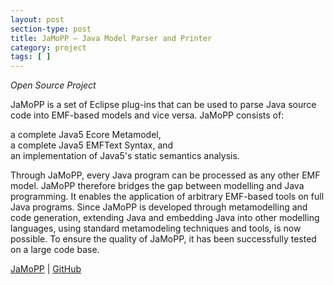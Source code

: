 ```yaml
---
layout: post
section-type: post
title: JaMoPP – Java Model Parser and Printer
category: project
tags: [ ]
---
```

_Open Source Project_

JaMoPP is a set of Eclipse plug-ins that can be used to parse Java source code into EMF-based models and vice versa. JaMoPP consists of:

 a complete Java5 Ecore Metamodel,<br/>
 a complete Java5 EMFText Syntax, and<br/>
 an implementation of Java5's static semantics analysis.

Through JaMoPP, every Java program can be processed as any other EMF model. JaMoPP therefore bridges the gap between modelling and Java programming. It enables the application of arbitrary EMF-based tools on full Java programs. Since JaMoPP is developed through metamodelling and code generation, extending Java and embedding Java into other modelling languages, using standard metamodeling techniques and tools, is now possible. To ensure the quality of JaMoPP, it has been successfully tested on a large code base.

<a href="http://www.jamopp.org">JaMoPP</a>
|
<a href="https://github.com/DevBoost/JaMoPP">GitHub</a>
